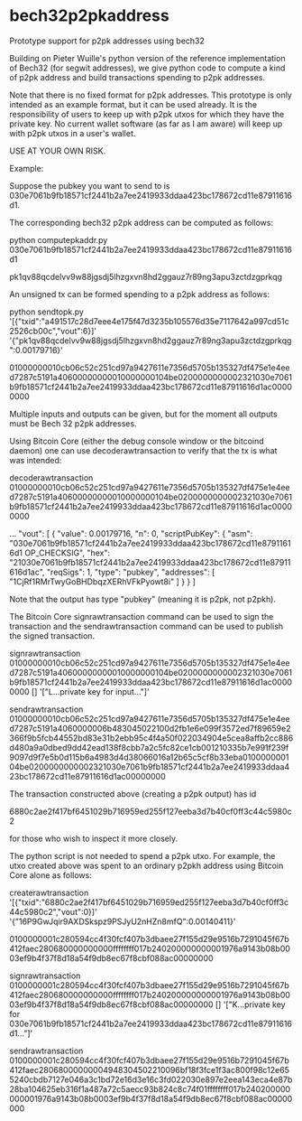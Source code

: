 # bech32p2pkaddress
Prototype support for p2pk addresses using bech32

Building on Pieter Wuille's python version of the reference implementation of Bech32 (for segwit addresses), we give python code to compute a kind of p2pk address and build transactions spending to p2pk addresses.

Note that there is no fixed format for p2pk addresses. This prototype is only intended as an example format, but it can be used already. It is the responsibility of users to keep up with p2pk utxos for which they have the private key. No current wallet software (as far as I am aware) will keep up with p2pk utxos in a user's wallet.

USE AT YOUR OWN RISK.

Example:

Suppose the pubkey you want to send to is 030e7061b9fb18571cf2441b2a7ee2419933ddaa423bc178672cd11e87911616d1.

The corresponding bech32 p2pk address can be computed as follows:

python computepkaddr.py 030e7061b9fb18571cf2441b2a7ee2419933ddaa423bc178672cd11e87911616d1

pk1qv88qcdelvv9w88jgsdj5lhzgxvn8hd2ggauz7r89ng3apu3zctdzgprkqg

An unsigned tx can be formed spending to a p2pk address as follows:

python sendtopk.py '[{"txid":"a491517c28d7eee4e175f47d3235b105576d35e7117642a997cd51c2526cb00c","vout":6}]' '{"pk1qv88qcdelvv9w88jgsdj5lhzgxvn8hd2ggauz7r89ng3apu3zctdzgprkqg":0.00179716}'

01000000010cb06c52c251cd97a9427611e7356d5705b135327df475e1e4eed7287c5191a40600000000010000000104be0200000000002321030e7061b9fb18571cf2441b2a7ee2419933ddaa423bc178672cd11e87911616d1ac00000000

Multiple inputs and outputs can be given, but for the moment all outputs must be Bech 32 p2pk addresses.

Using Bitcoin Core (either the debug console window or the bitcoind daemon) one can use decoderawtransaction to verify that the tx is what was intended:

decoderawtransaction 01000000010cb06c52c251cd97a9427611e7356d5705b135327df475e1e4eed7287c5191a40600000000010000000104be0200000000002321030e7061b9fb18571cf2441b2a7ee2419933ddaa423bc178672cd11e87911616d1ac00000000

...
  "vout": [
    {
      "value": 0.00179716,
      "n": 0,
      "scriptPubKey": {
        "asm": "030e7061b9fb18571cf2441b2a7ee2419933ddaa423bc178672cd11e87911616d1 OP_CHECKSIG",
        "hex": "21030e7061b9fb18571cf2441b2a7ee2419933ddaa423bc178672cd11e87911616d1ac",
        "reqSigs": 1,
        "type": "pubkey",
        "addresses": [
          "1CjRf1RMrTwyGoBHDbqzXERhVFkPyowt8i"
        ]
      }
    }
  ]

Note that the output has type "pubkey" (meaning it is p2pk, not p2pkh).

The Bitcoin Core signrawtransaction command can be used to sign the transaction and the sendrawtransaction command can be used to publish the signed transaction.

signrawtransaction 01000000010cb06c52c251cd97a9427611e7356d5705b135327df475e1e4eed7287c5191a40600000000010000000104be0200000000002321030e7061b9fb18571cf2441b2a7ee2419933ddaa423bc178672cd11e87911616d1ac00000000 [] '["L...private key for input..."]'

sendrawtransaction 01000000010cb06c52c251cd97a9427611e7356d5705b135327df475e1e4eed7287c5191a4060000006b483045022100d2fb1e6e099f3572ed7f89659e2366f9b5fcb44552bd83e31b2ebb95c4f4a50f022034904e5cea8affb2cc886d480a9a0dbed9dd42ead138f8cbb7a2c5fc82ce1cb001210335b7e991f239f9097d9f7e5b0d115b6a4983d4d38066016a12b65c5cf8b33eba010000000104be0200000000002321030e7061b9fb18571cf2441b2a7ee2419933ddaa423bc178672cd11e87911616d1ac00000000

The transaction constructed above (creating a p2pk output) has id

6880c2ae2f417bf6451029b716959ed255f127eeba3d7b40cf0ff3c44c5980c2

for those who wish to inspect it more closely.

The python script is not needed to spend a p2pk utxo. For example, the utxo created above was spent to an ordinary p2pkh address using Bitcoin Core alone as follows:

createrawtransaction '[{"txid":"6880c2ae2f417bf6451029b716959ed255f127eeba3d7b40cf0ff3c44c5980c2","vout":0}]' '{"16P9GwJqir9AXDSkspz9PSJyU2nHZn8mfQ":0.00140411}'

0100000001c280594cc4f30fcf407b3dbaee27f155d29e9516b7291045f67b412faec280680000000000ffffffff017b240200000000001976a9143b08b0003ef9b4f37f8d18a54f9db8ec67f8cbf088ac00000000

signrawtransaction 0100000001c280594cc4f30fcf407b3dbaee27f155d29e9516b7291045f67b412faec280680000000000ffffffff017b240200000000001976a9143b08b0003ef9b4f37f8d18a54f9db8ec67f8cbf088ac00000000 [] '["K...private key for 030e7061b9fb18571cf2441b2a7ee2419933ddaa423bc178672cd11e87911616d1..."]'

sendrawtransaction 0100000001c280594cc4f30fcf407b3dbaee27f155d29e9516b7291045f67b412faec28068000000004948304502210096bf18f3fce1f3ac800f98c12e655240cbdb7127e046a3c1bd72e16d3e16c3fd022030e897e2eea143eca4e87b28ba104625eb316f1a487a72c5aecc93b824c8c74f01ffffffff017b240200000000001976a9143b08b0003ef9b4f37f8d18a54f9db8ec67f8cbf088ac00000000


